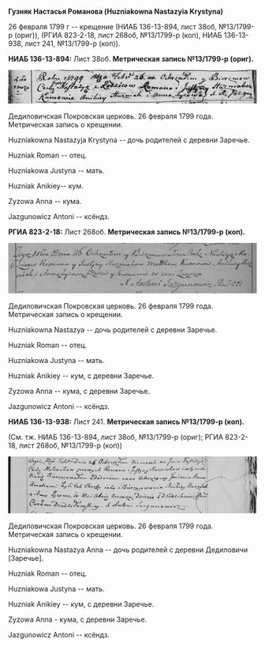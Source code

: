 **Гузняк Настасья Романова (Huzniakowna Nastazyia Krystyna)**

26 февраля 1799 г -- крещение (НИАБ 136-13-894, лист 38об, №13/1799-р
(ориг)), (РГИА 823-2-18, лист 268об, №13/1799-р (коп), НИАБ 136-13-938,
лист 241, №13/1799-р (коп)).

**НИАБ 136-13-894:** Лист 38об. **Метрическая запись №13/1799-р
(ориг).**

![](./media/761ee1908fc3a7d6a91b90e1a6514b827dccc0f7.png)

Дедиловичская Покровская церковь. 26 февраля 1799 года. Метрическая
запись о крещении.

Huzniakowna Nastazyja Krystyna -- дочь родителей с деревни Заречье.

Huzniak Roman -- отец.

Huzniakowa Justyna -- мать.

Huzniak Anikiey-- кум.

Zyzowa Anna -- кума.

Jazgunowicz Antoni -- ксёндз.

**РГИА 823-2-18:** Лист 268об. **Метрическая запись №13/1799-р (коп).**

![](./media/23dbc14d4dac93b660fb980a72debeec9088c342.png)

Дедиловичская Покровская церковь. 26 февраля 1799 года. Метрическая
запись о крещении.

Huzniakowna Nastazya -- дочь родителей с деревни Заречье.

Huzniak Roman -- отец.

Huzniakowa Justyna -- мать.

Huzniak Anikiey -- кум, с деревни Заречье.

Zyzowa Anna -- кума, с деревни Заречье.

Jazgunowicz Antoni -- ксёндз.

**НИАБ 136-13-938:** Лист 241. **Метрическая запись №13/1799-р (коп).**

(См. тж. НИАБ 136-13-894, лист 38об, №13/1799-р (ориг); РГИА 823-2-18,
лист 268об, №13/1799-р (коп))

![](./media/5e10caec90cdbc0c7d40d6387b7c989ffcf2b43b.png)

Дедиловичская Покровская церковь. 26 февраля 1799 года. Метрическая
запись о крещении.

Huzniakowna Nastazya Anna -- дочь родителей с деревни Дедиловичи
\[Заречье\].

Huzniak Roman -- отец.

Huzniakowa Justyna -- мать.

Huzniak Anikiey -- кум, с деревни Заречье.

Zyzowa Anna - кума, с деревни Заречье.

Jazgunowicz Antoni -- ксёндз.
